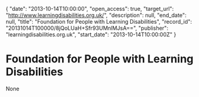 {
  "date": "2013-10-14T10:00:00", 
  "open_access": true, 
  "target_url": "http://www.learningdisabilities.org.uk/", 
  "description": null, 
  "end_date": null, 
  "title": "Foundation for People with Learning Disabilities", 
  "record_id": "20131014T100000/8jQoLUaH+Sfr93UMnlMJsA==", 
  "publisher": "learningdisabilities.org.uk", 
  "start_date": "2013-10-14T10:00:00Z"
}

# Foundation for People with Learning Disabilities

None